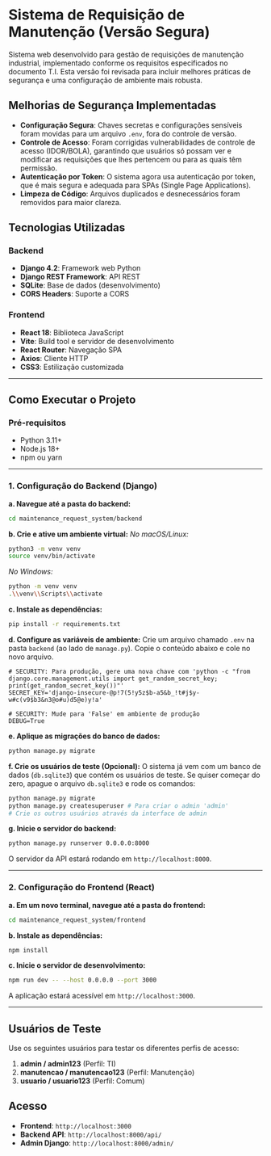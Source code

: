 # Sistema de Requisição de Manutenção (Versão Segura)

Sistema web desenvolvido para gestão de requisições de manutenção industrial, implementado conforme os requisitos especificados no documento T.I. Esta versão foi revisada para incluir melhores práticas de segurança e uma configuração de ambiente mais robusta.

## Melhorias de Segurança Implementadas
- **Configuração Segura**: Chaves secretas e configurações sensíveis foram movidas para um arquivo `.env`, fora do controle de versão.
- **Controle de Acesso**: Foram corrigidas vulnerabilidades de controle de acesso (IDOR/BOLA), garantindo que usuários só possam ver e modificar as requisições que lhes pertencem ou para as quais têm permissão.
- **Autenticação por Token**: O sistema agora usa autenticação por token, que é mais segura e adequada para SPAs (Single Page Applications).
- **Limpeza de Código**: Arquivos duplicados e desnecessários foram removidos para maior clareza.

## Tecnologias Utilizadas

### Backend
- **Django 4.2**: Framework web Python
- **Django REST Framework**: API REST
- **SQLite**: Base de dados (desenvolvimento)
- **CORS Headers**: Suporte a CORS

### Frontend
- **React 18**: Biblioteca JavaScript
- **Vite**: Build tool e servidor de desenvolvimento
- **React Router**: Navegação SPA
- **Axios**: Cliente HTTP
- **CSS3**: Estilização customizada

---

## Como Executar o Projeto

### Pré-requisitos
- Python 3.11+
- Node.js 18+
- npm ou yarn

---

### **1. Configuração do Backend (Django)**

**a. Navegue até a pasta do backend:**
```bash
cd maintenance_request_system/backend
```

**b. Crie e ative um ambiente virtual:**
*No macOS/Linux:*
```bash
python3 -m venv venv
source venv/bin/activate
```
*No Windows:*
```bash
python -m venv venv
.\\venv\\Scripts\\activate
```

**c. Instale as dependências:**
```bash
pip install -r requirements.txt
```

**d. Configure as variáveis de ambiente:**
Crie um arquivo chamado `.env` na pasta `backend` (ao lado de `manage.py`). Copie o conteúdo abaixo e cole no novo arquivo.
```env
# SECURITY: Para produção, gere uma nova chave com 'python -c "from django.core.management.utils import get_random_secret_key; print(get_random_secret_key())"'
SECRET_KEY='django-insecure-@p!7(5!y5z$b-a5&b_!t#j$y-w#c(v9$b3&n3@o#u)d5@e)y!a'

# SECURITY: Mude para 'False' em ambiente de produção
DEBUG=True
```

**e. Aplique as migrações do banco de dados:**
```bash
python manage.py migrate
```

**f. Crie os usuários de teste (Opcional):**
O sistema já vem com um banco de dados (`db.sqlite3`) que contém os usuários de teste. Se quiser começar do zero, apague o arquivo `db.sqlite3` e rode os comandos:
```bash
python manage.py migrate
python manage.py createsuperuser # Para criar o admin 'admin'
# Crie os outros usuários através da interface de admin
```

**g. Inicie o servidor do backend:**
```bash
python manage.py runserver 0.0.0.0:8000
```
O servidor da API estará rodando em `http://localhost:8000`.

---

### **2. Configuração do Frontend (React)**

**a. Em um novo terminal, navegue até a pasta do frontend:**
```bash
cd maintenance_request_system/frontend
```

**b. Instale as dependências:**
```bash
npm install
```

**c. Inicie o servidor de desenvolvimento:**
```bash
npm run dev -- --host 0.0.0.0 --port 3000
```
A aplicação estará acessível em `http://localhost:3000`.

---

## Usuários de Teste

Use os seguintes usuários para testar os diferentes perfis de acesso:

1.  **admin / admin123** (Perfil: TI)
2.  **manutencao / manutencao123** (Perfil: Manutenção)
3.  **usuario / usuario123** (Perfil: Comum)

## Acesso
- **Frontend**: `http://localhost:3000`
- **Backend API**: `http://localhost:8000/api/`
- **Admin Django**: `http://localhost:8000/admin/`
